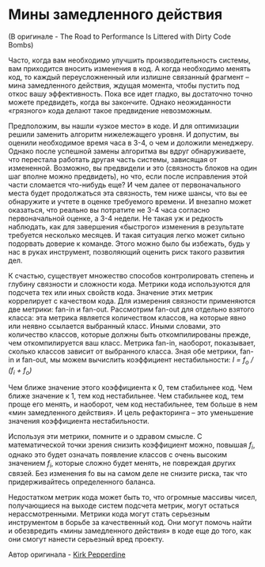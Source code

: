# Мины замедленного действия
(В оригинале - The Road to Performance Is Littered with Dirty Code Bombs)

Часто, когда вам необходимо улучшить производительность системы, вам приходится вносить изменения в код. А когда необходимо менять код, то каждый переусложненный или излишне связанный фрагмент – мина замедленного действия, ждущая момента, чтобы пустить под откос вашу эффективность. Пока все идет гладко, вы достаточно точно можете предвидеть, когда вы закончите. Однако неожиданности «грязного» кода делают такое предвидение невозможным.

Предположим, вы нашли «узкое место» в коде. И для оптимизации решили заменить алгоритм нижележащего уровня. И допустим, вы оценили необходимое время часа в 3-4, о чем и доложили менеджеру. Однако после успешной замены алгоритма вы вдруг обнаруживаете, что перестала работать другая часть системы, зависящая от измененной. Возможно, вы предвидели и это (связность блоков на один шаг вполне можно предвидеть), но что, если после исправления этой части сломается что-нибудь еще? И чем далее от первоначального места будет продолжаться эта связность, тем ниже шансы, что вы ее обнаружите и учтете в оценке требуемого времени. И внезапно может оказаться, что реально вы потратите не 3-4 часа согласно первоначальной оценке, а 3-4 недели. Не такая уж и редкость наблюдать, как для завершения «быстрого» изменения в результате требуется несколько месяцев. И такая ситуация легко может сильно подорвать доверие к команде. Этого можно было бы избежать, будь у нас в руках инструмент, позволяющий оценить риск такого развития дел.

К счастью, существует множество способов контролировать степень и глубину связности и сложности кода. Метрики кода используются для подсчета тех или иных свойств кода. Значение этих метрик коррелирует с качеством кода. Для измерения связности применяются две метрики: fan-in и fan-out. Рассмотрим fan-out для отдельно взятого класса: эта метрика является количеством классов, на которые явно или неявно ссылается выбранный класс. Иными словами, это количество классов, которые должны быть откомпилированы прежде, чем откомпилируется ваш класс. Метрика fan-in, наоборот, показывает, сколько классов зависит от выбранного класса. Зная обе метрики, fan-in и fan-out, мы можем вычислить коэффициент нестабильности:
*I = f<sub>o</sub> / (f<sub>i</sub> + f<sub>o</sub>)*

Чем ближе значение этого коэффициента к 0, тем стабильнее код. Чем ближе значение к 1, тем код нестабильнее. Чем стабильнее код, тем проще его менять, и наоборот, чем код нестабильнее, тем больше в нем «мин замедленного действия». И цель рефакторинга – это уменьшение значения коэффициента нестабильности.

Используя эти метрики, помните и о здравом смысле. С математической точки зрения снизить коэффициент можно, повышая *f<sub>i</sub>*, однако это будет означать появление классов с очень высоким значением *f<sub>i</sub>*, которые сложно будет менять, не повреждая других связей. Без изменения fo вы на самом деле не снизите риска, так что придерживайтесь определенного баланса.

Недостатком метрик кода может быть то, что огромные массивы чисел, получающиеся на выходе систем подсчета метрик, могут остаться нерассмотренными. Метрики кода могут стать серьезным инструментом в борьбе за качественный код. Они могут помочь найти и обезвредить «мины замедленного действия» в коде еще до того, как они смогут нанести серьезный вред проекту.

Автор оригинала - [Kirk Pepperdine](http://programmer.97things.oreilly.com/wiki/index.php/Kirk_Pepperdine)